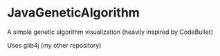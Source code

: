 # JavaGeneticAlgorithm
A simple genetic algorithm visualization (heavily inspired by CodeBullet)

Uses glib4j (my other repository)
